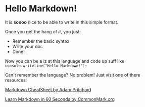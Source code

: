 # Hello Markdown!

It is **soooo** nice to be able to write in this simple format.

Once you get the hang of *it*, you just:

* Remember the basic syntax
* Write your doc
* Done!

Now you can be a iz at this language and code up suff like `console.writeline("Hello Markdown!");`

Can't remember the language?  No problem!  Just visit one of there resources:

[Markdown CheatSheet by Adam Pritchard](https://github.com/adam-p/markdown-here/wiki/Markdown-Cheatsheet)

[Learn Markdown in 60 Seconds by CommonMark.org](http://commonmark.org/help/)
